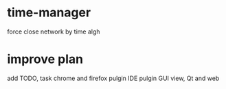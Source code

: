 # time-manager
force close network by time algh

# improve plan
add TODO, task
chrome and firefox pulgin
IDE pulgin
GUI view, Qt and web
